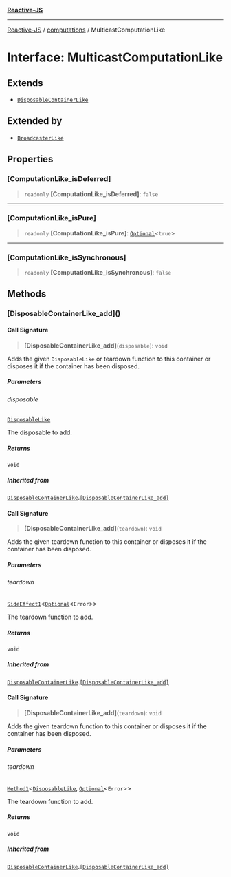 [**Reactive-JS**](../../README.md)

***

[Reactive-JS](../../README.md) / [computations](../README.md) / MulticastComputationLike

# Interface: MulticastComputationLike

## Extends

- [`DisposableContainerLike`](../../utils/interfaces/DisposableContainerLike.md)

## Extended by

- [`BroadcasterLike`](BroadcasterLike.md)

## Properties

### \[ComputationLike\_isDeferred\]

> `readonly` **\[ComputationLike\_isDeferred\]**: `false`

***

### \[ComputationLike\_isPure\]

> `readonly` **\[ComputationLike\_isPure\]**: [`Optional`](../../functions/type-aliases/Optional.md)\<`true`\>

***

### \[ComputationLike\_isSynchronous\]

> `readonly` **\[ComputationLike\_isSynchronous\]**: `false`

## Methods

### \[DisposableContainerLike\_add\]()

#### Call Signature

> **\[DisposableContainerLike\_add\]**(`disposable`): `void`

Adds the given `DisposableLike` or teardown function to this container or disposes it if the container has been disposed.

##### Parameters

###### disposable

[`DisposableLike`](../../utils/interfaces/DisposableLike.md)

The disposable to add.

##### Returns

`void`

##### Inherited from

[`DisposableContainerLike`](../../utils/interfaces/DisposableContainerLike.md).[`[DisposableContainerLike_add]`](../../utils/interfaces/DisposableContainerLike.md#disposablecontainerlike_add)

#### Call Signature

> **\[DisposableContainerLike\_add\]**(`teardown`): `void`

Adds the given teardown function to this container or disposes it if the container has been disposed.

##### Parameters

###### teardown

[`SideEffect1`](../../functions/type-aliases/SideEffect1.md)\<[`Optional`](../../functions/type-aliases/Optional.md)\<`Error`\>\>

The teardown function to add.

##### Returns

`void`

##### Inherited from

[`DisposableContainerLike`](../../utils/interfaces/DisposableContainerLike.md).[`[DisposableContainerLike_add]`](../../utils/interfaces/DisposableContainerLike.md#disposablecontainerlike_add)

#### Call Signature

> **\[DisposableContainerLike\_add\]**(`teardown`): `void`

Adds the given teardown function to this container or disposes it if the container has been disposed.

##### Parameters

###### teardown

[`Method1`](../../functions/type-aliases/Method1.md)\<[`DisposableLike`](../../utils/interfaces/DisposableLike.md), [`Optional`](../../functions/type-aliases/Optional.md)\<`Error`\>\>

The teardown function to add.

##### Returns

`void`

##### Inherited from

[`DisposableContainerLike`](../../utils/interfaces/DisposableContainerLike.md).[`[DisposableContainerLike_add]`](../../utils/interfaces/DisposableContainerLike.md#disposablecontainerlike_add)
